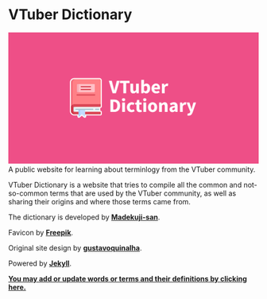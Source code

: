# VTuber Dictionary
![VTuber Dictionary logo](/thumbnail.png)
A public website for learning about terminlogy from the VTuber community.

VTuber Dictionary is a website that tries to compile all the common and not-so-common terms that are used by the VTuber community, as well as sharing their origins and where those terms came from.

The dictionary is developed by **[Madekuji-san](https://madekuji.github.io/)**.

Favicon by **[Freepik](https://www.flaticon.com/free-icon/book_4052268)**.

Original site design by **[gustavoquinalha](https://github.com/gustavoquinalha/jekyll-help-center-theme)**.

Powered by **[Jekyll](https://jekyllrb.com/)**.

**[You may add or update words or terms and their definitions by clicking here.](https://forms.gle/evPWwvD3pHs3NvG18)**